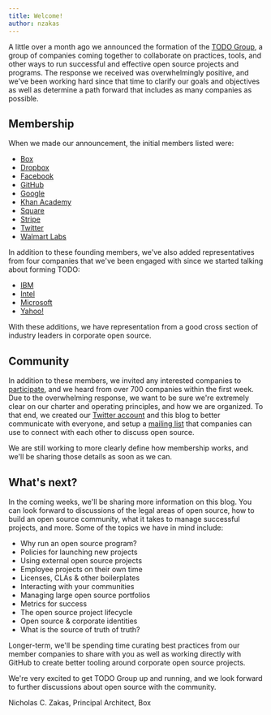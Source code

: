 ```yaml
---
title: Welcome!
author: nzakas
---
```


A little over a month ago we announced the formation of the [TODO Group](http://todogroup.org), a group of companies coming together to collaborate on practices, tools, and other ways to run successful and effective open source projects and programs. The response we received was overwhelmingly positive, and we've been working hard since that time to clarify our goals and objectives as well as determine a path forward that includes as many companies as possible.

## Membership

When we made our announcement, the initial members listed were:

* [Box](http://opensource.box.com/)
* [Dropbox](https://opensource.dropbox.com/)
* [Facebook](https://code.facebook.com/projects/)
* [GitHub](https://github.com/github)
* [Google](https://developers.google.com/open-source/)
* [Khan Academy](https://github.com/Khan)
* [Square](http://corner.squareup.com)
* [Stripe](https://github.com/stripe)
* [Twitter](https://engineering.twitter.com/opensource)
* [Walmart Labs](https://github.com/walmartlabs)

In addition to these founding members, we've also added representatives from four companies that we've been engaged with since we started talking about forming TODO:

* [IBM](https://ibm.github.io/)
* [Intel](https://01.org)
* [Microsoft](https://microsoft.github.io)
* [Yahoo!](https://yahoo.github.io/)

With these additions, we have representation from a good cross section of industry leaders in corporate open source.

## Community

In addition to these members, we invited any interested companies to [participate](http://todogroup.org/join/), and we heard from over 700 companies within the first week. Due to the overwhelming response, we want to be sure we're extremely clear on our charter and operating principles, and how we are organized. To that end, we created our [Twitter account](https://twitter.com/todogroup) and this blog to better communicate with everyone, and setup a [mailing list](https://groups.google.com/group/todogroup) that companies can use to connect with each other to discuss open source.

We are still working to more clearly define how membership works, and we'll be sharing those details as soon as we can.

## What's next?

In the coming weeks, we'll be sharing more information on this blog. You can look forward to discussions of the legal areas of open source, how to build an open source community, what it takes to manage successful projects, and more. Some of the topics we have in mind include:

* Why run an open source program?
* Policies for launching new projects
* Using external open source projects
* Employee projects on their own time
* Licenses, CLAs & other boilerplates
* Interacting with your communities
* Managing large open source portfolios
* Metrics for success
* The open source project lifecycle
* Open source & corporate identities
* What is the source of truth of truth?

Longer-term, we'll be spending time curating best practices from our member companies to share with you as well as working directly with GitHub to create better tooling around corporate open source projects.

We're very excited to get TODO Group up and running, and we look forward to further discussions about open source with the community.


Nicholas C. Zakas, Principal Architect, Box
